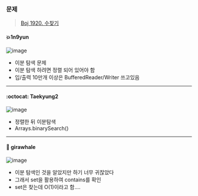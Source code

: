 ### 문제
> [Boj 1920. 수찾기](https://www.acmicpc.net/problem/1920)



#### :boom:1n9yun
![image](https://user-images.githubusercontent.com/38209225/91537021-971ae880-e950-11ea-948c-96b0b2578b79.png)

- 이분 탐색 문제
- 이분 탐색 하려면 정렬 되어 있어야 함
- 입/출력 10만개 이상은 BufferedReader/Writer 쓰고있음

---

#### :octocat: Taekyung2
![image](https://user-images.githubusercontent.com/37056992/91516985-ccf7a700-e927-11ea-909d-fdb8fb4678a5.png)

- 정렬한 뒤 이분탐색
- Arrays.binarySearch() 

---

#### :whale: girawhale
![image](https://user-images.githubusercontent.com/48428699/91521120-ebfb3680-e931-11ea-844a-ffa08a36d3b8.png)

- 이분 탐색인 것을 알았지만 하기 너무 귀찮았다
- 그래서 set을 활용하여 contains를 확인
- set은 찾는데 O(1)이라고 함....